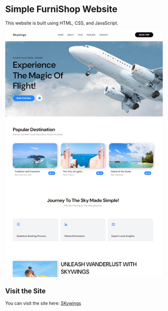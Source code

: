 # Simple FurniShop Website

This website is built using HTML, CSS, and JavaScript.

![Technologies Used: HTML/CSS/JS](SKywings.png)

## Visit the Site

You can visit the site here: [SKywings](https://web-site-skywings.vercel.app/)
